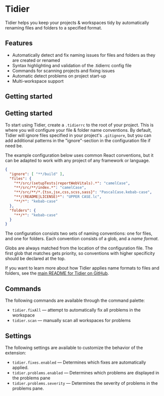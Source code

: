 # Tidier

Tidier helps you keep your projects & workspaces tidy by automatically renaming files and folders to a specified format.

## Features

- Automatically detect and fix naming issues for files and folders as they are created or renamed
- Syntax highlighting and validation of the .tidierrc config file
- Commands for scanning projects and fixing issues
- Automatic detect problems on project start-up
- Multi-workspace support

## Getting started

## Getting started

To start using Tidier, create a `.tidierrc` to the root of your project.
This is where you will configure your file & folder name conventions.
By default, Tidier will ignore files specified in your project's `.gitignore`,
but you can add additional patterns in the "ignore"-section in the configuration file if need be.

The example configuration below uses common React conventions,
but it can be adapted to work with any project of any framework or language.

```json
{
  "ignore": [ "**/build" ],
  "files": {
    "**/src/(setupTests|reportWebVitals).*": "camelCase",
    "**/src/**/index.*": "camelCase",
    "**/src/**/*.{tsx,jsx,css,scss,sass}": "PascalCase.kebab-case",
    "**/(README|LICENSE)*": "UPPER CASE.lc",
    "**/*": "kebab-case"
  },
  "folders": {
    "**/*": "kebab-case"
  }
}
```

The configuration consists two sets of naming conventions: one for files, and one for folders.
Each convention consists of a glob, and a _name format_.

Globs are always matched from the location of the configuration file. 
The first glob that matches gets priority, so conventions with higher specificity should be declared at the top.

If you want to learn more about how Tidier applies name formats to files and folders,
see the [main README for Tidier on GitHub](https://github.com/mausworks/tidier#tidier--names).


## Commands

The following commands are available through the command palette:

- `tidier.fixAll` — attempt to automatically fix all problems in the workspace
- `tidier.scan` — manually scan all workspaces for problems

## Settings

The following settings are available to customize the behavior of the extension:

- `tidier.fixes.enabled` — Determines which fixes are automatically applied.
- `tidier.problems.enabled` — Determines which problems are displayed in the problems pane
- `tidier.problems.severity` — Determines the severity of problems in the problems pane.
